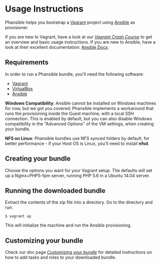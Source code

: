 # Usage Instructions
Phansible helps you bootstrap a [Vagrant](http://vagrantup.com) project using [Ansible](http://www.ansible.com) as provisioner.

If you are new to Vagrant, have a look at our _[Vagrant Crash Course](/docs/vagrant)_ to get an overview and basic usage instructions.
If you are new to Ansible, have a look at their excellent documentation: [Ansible Docs](http://docs.ansible.com/).

## Requirements

In order to run a Phansible bundle, you'll need the following software:

- [Vagrant](http://www.vagrantup.com/downloads.html)
- [VirtualBox](https://www.virtualbox.org/wiki/Downloads)
- [Ansible](http://docs.ansible.com/intro_installation.html)

**Windows Compatibility**: Ansible cannot be installed on Windows machines for now, but we got you covered: Phansible implements a workaround that runs the provisioning
inside the Guest machine, with a local SSH connection. This is enabled by default, but you can also disable Windows compatibility
in the "Advanced Options" of the VM settings, when creating your bundle.

**NFS on Linux**: Phansible bundles use NFS synced folders by default, for better performance - if your Host OS is Linux, you'll need to install **nfsd**.

## Creating your bundle

Choose the options you want for your Vagrant setup. The defaults will set up a Nginx+PHP5-fpm server, running PHP 5.6 in a Ubuntu 14.04 server.

## Running the downloaded bundle
Extract the contents of the zip file into a directory.
Go to the directory and run:

`$ vagrant up`

This will initialize the machine and run the Ansible provisioning.

## Customizing your bundle

Check our doc page _[Customizing your bundle](/docs/customize)_ for detailed instructions on how to add tasks and roles to your downloaded bundle.